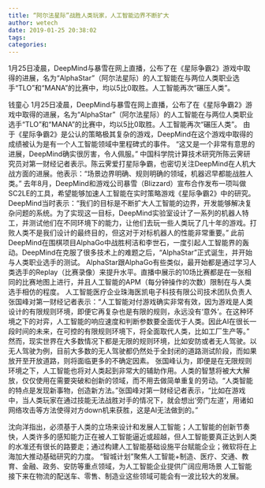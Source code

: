 ```yaml
---
title: “阿尔法星际”战胜人类玩家，人工智能边界不断扩大
author: wetech
date: 2019-01-25 20:38:02
tags: 
categories: 
---
```

1月25日凌晨，DeepMind与暴雪在网上直播，公布了在《星际争霸2》游戏中取得的进展，名为“AlphaStar”（阿尔法星际）的人工智能在与两位人类职业选手“TLO”和“MANA”的比赛中，均以5比0取胜。人工智能再次“碾压人类”。
<!-- more -->
钱童心
1月25日凌晨，DeepMind与暴雪在网上直播，公布了在《星际争霸2》游戏中取得的进展，名为“AlphaStar”（阿尔法星际）的人工智能在与两位人类职业选手“TLO”和“MANA”的比赛中，均以5比0取胜。人工智能再次“碾压人类”。
由于《星际争霸2》是公认的策略极其复杂的游戏，DeepMind在这个游戏中取得的成绩被认为是有一个人工智能领域中里程碑式的事件。
“这又是一个非常有意思的进展，DeepMind确实很厉害，令人佩服。” 中国科学院计算技术研究所陈云霁研究员对第一财经记者表示。陈云霁爱打星际争霸，也密切关注DeepMind在人机大战方面的进展。他表示：“场景边界明确、规则明确的领域，机器迟早都能战胜人类。”
去年8月，DeepMind和游戏公司暴雪（Blizzard）宣布合作发布一项叫做SC2LE的工具，希望能够加速人工智能在实时策略游戏《星际争霸2》中的研究。DeepMind当时表示：“我们的目标是不断扩大人工智能的边界，开发能够解决复杂问题的系统。为了实现这一目标，DeepMind实验室设计了一系列的机器人特工，并测试他们在不同环境下的能力，让他们去玩一些人类玩了几十年的游戏。打败人类不是我们设计的最终目的，但这对于对标机器人的性能非常重要。”
此前DeepMind在围棋项目AlphaGo中战胜柯洁和李世石，一度引起人工智能界的轰动。DeepMind在克服了很多技术上的难题之后，“AlphaStar”正式诞生，并开始与人类职业选手的测试。
AlphaStar跟AlphaGo有些类似，最开始都是通过学习人类选手的Replay（比赛录像）来提升水平。直播中展示的10场比赛都是在一张相同的比赛地图上进行，并且人工智能的APM（每分钟操作的次数）限制在与人类选手相仿的程度。
人工智能医疗企业珠海医凯电子科技有限公司技术团队负责人张国峰对第一财经记者表示：“人工智能对付游戏确实非常有效，因为游戏是人类设计的有限规则环境，即便它再复杂也是有限的规则，永远没有‘意外’。在这种环境之下的对弈，人工智能的响应速度和判断参数要全面优于人类。因此AI在很长一段时间的未来，在可控的有限规则环境下，将全面取代人类，比如工厂生产等。”
然而，现实世界在大多数情况下都是无限的规则环境，比如安防或者无人驾驶。以无人驾驶为例，目前大多数的无人驾驶都仍然处于全封闭的道路测试阶段，而如果放开至开放道路，则将面临更多的不确定因素。
张国峰认为，即便是在无限规则环境之下，人工智能也将对人类起到非常大的辅助作用。人类的智慧将被大大解放，仅仅使用在需要突破和创新的领域，而不用去做简单重复的劳动。“人类智能的特点是发现新事物，创造新方法。”张国峰对第一财经记者表示，“比如在游戏中，当人类玩家在通过技能无法战胜对手的情况下，就会想出‘旁门左道’，用诸如网络攻击等方法使得对方down机来获胜，这是AI无法做到的。”
 
 
沈向洋指出，必须基于人类的立场来设计和发展人工智能；人工智能的创新节奏快，人类许多的感知能力正在被人工智能逼近或超越，但人工智能要真正达到人类的水准还有很长的路要走；通过构建人工智能基础设施平台赋能企业；微软将在上海加大推动基础研究的力度。
“智城计划”聚焦人工智能+制造、医疗、交通、教育、金融、政务、安防等重点领域，为人工智能企业提供广阔应用场景
人工智能接下来在物流的配送车、零售、制造业这些领域可能会有一波比较大的发展。
